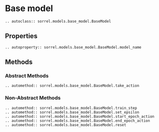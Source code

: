 # Base model

```{eval-rst}
.. autoclass:: sorrel.models.base_model.BaseModel
```

## Properties
```{eval-rst}
.. autoproperty:: sorrel.models.base_model.BaseModel.model_name
```

## Methods

### Abstract Methods
```{eval-rst}
.. automethod:: sorrel.models.base_model.BaseModel.take_action
```
### Non-Abstract Methods
```{eval-rst}
.. automethod:: sorrel.models.base_model.BaseModel.train_step
.. automethod:: sorrel.models.base_model.BaseModel.set_epsilon
.. automethod:: sorrel.models.base_model.BaseModel.start_epoch_action
.. automethod:: sorrel.models.base_model.BaseModel.end_epoch_action
.. automethod:: sorrel.models.base_model.BaseModel.reset
```

